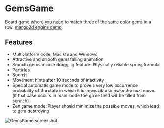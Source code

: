 # GemsGame

Board game where you need to match three of the same color gems in a row.
[mango2d engine demo](https://github.com/black-square/mango2d)

## Features
- Multiplatform code: Mac OS and Windows
- Attractive and smooth gems falling animation
- Smooth gems mouse dragging feature: Physically reliable spring formula
- Particles
- Sounds
- Movement hints after 10 seconds of inactivity
- Special automatic game mode to prove a very low occurrence probability of the 
  state in which it is impossible to make the next move. (if that case occurs in 
  main mode the game field will be filled from scratch)
- Zen game mode: Player should minimize the possible moves, which lead to gem destroying
 
![GemsGame screenshot](https://raw.github.com/wiki/black-square/mango2d/img/GemsGame2.jpg)


